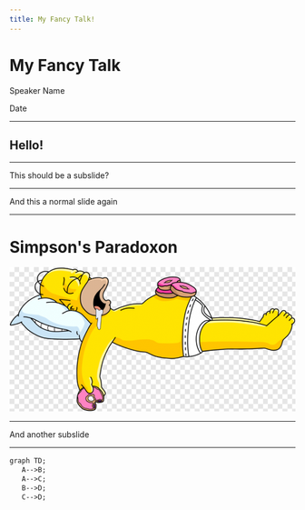 ```yaml
---
title: My Fancy Talk!
---
```


# My Fancy Talk

Speaker Name

Date

---

## Hello!

----

This should be a subslide?

---

And this a normal slide again

---

# Simpson's Paradoxon

![Homer Simpson](assets/homer_simpson.png)

----

And another subslide

---

```mermaid
graph TD;
   A-->B;
   A-->C;
   B-->D;
   C-->D;
```